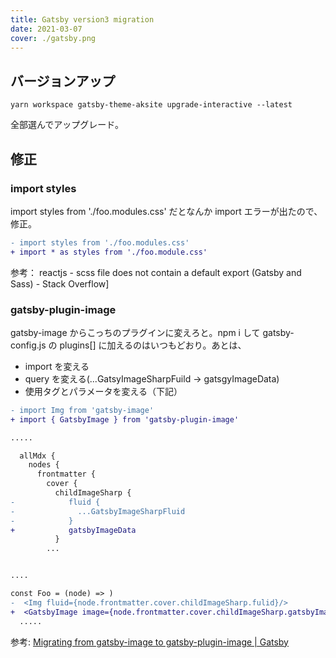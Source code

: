 ```yaml
---
title: Gatsby version3 migration
date: 2021-03-07
cover: ./gatsby.png
---
```


 
## バージョンアップ
```
yarn workspace gatsby-theme-aksite upgrade-interactive --latest
```

全部選んでアップグレード。

## 修正

### import styles

 import styles from './foo.modules.css' だとなんか import エラーが出たので、修正。


 ```diff
 - import styles from './foo.modules.css'
 + import * as styles from './foo.module.css'
  ```

参考： <LinkExternal url="https://stackoverflow.com/questions/66500985/scss-file-does-not-contain-a-default-export-gatsby-and-sass">reactjs - scss file does not contain a default export (Gatsby and Sass) - Stack Overflow]</LinkExternal>

### gatsby-plugin-image
gatsby-image からこっちのプラグインに変えろと。npm i して gatsby-config.js の plugins[] に加えるのはいつもどおり。あとは、

- import を変える
- query を変える(...GatsyImageSharpFuild -> gatsgyImageData)
- 使用タグとパラメータを変える（下記）

```diff
- import Img from 'gatsby-image'
+ import { GatsbyImage } from 'gatsby-plugin-image'

.....

  allMdx {
    nodes {
      frontmatter {
        cover {
          childImageSharp {
-            fluid {
-              ...GatsbyImageSharpFluid
-            }
+            gatsbyImageData
          }
        ...


....

const Foo = (node) => )
-  <Img fluid={node.frontmatter.cover.childImageSharp.fulid}/>
+  <GatsbyImage image={node.frontmatter.cover.childImageSharp.gatsbyImageData} />
  .....
```


参考: [Migrating from gatsby\-image to gatsby\-plugin\-image \| Gatsby](https://www.gatsbyjs.com/docs/reference/release-notes/image-migration-guide/)